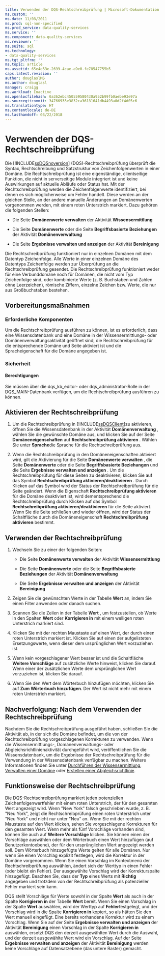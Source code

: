 ```yaml
---
title: Verwenden der DQS-Rechtschreibprüfung | Microsoft-Dokumentation
ms.custom: ''
ms.date: 11/08/2011
ms.prod: sql-non-specified
ms.prod_service: data-quality-services
ms.service: ''
ms.component: data-quality-services
ms.reviewer: ''
ms.suite: sql
ms.technology:
- data-quality-services
ms.tgt_pltfrm: ''
ms.topic: article
ms.assetid: 65e4e53e-2699-4cae-a9e0-fe78547755b5
caps.latest.revision: ''
author: douglaslMS
ms.author: douglasl
manager: craigg
ms.workload: Inactive
ms.openlocfilehash: 0a362ebc450559580430a952b99fb0aebe93e97a
ms.sourcegitcommit: 34766933e3832ca36181641db4493a0d2f4d05c6
ms.translationtype: HT
ms.contentlocale: de-DE
ms.lasthandoff: 03/22/2018
---
```

# <a name="use-the-dqs-speller"></a>Verwenden der DQS-Rechtschreibprüfung
  Die [!INCLUDE[ssDQSnoversion](../includes/ssdqsnoversion-md.md)] (DQS)-Rechtschreibprüfung überprüft die Syntax, Rechtschreibung und Satzstruktur von Zeichenfolgenwerten in einer Domäne. Die Rechtschreibprüfung ist eine eigenständige, clientseitige Funktion, die nicht in serverseitige Module integriert ist und keine Auswirkungen auf aktuelle Abläufe oder Status hat. Mit der Rechtschreibprüfung werden die Zeichenfolgenwerte identifiziert, bei denen es sich möglicherweise um Fehler handelt. Diese werden an der gleichen Stelle, an der andere manuelle Änderungen an Domänenwerten vorgenommen werden, mit einem roten Unterstrich markiert. Dazu gehören die folgenden Stellen:  
  
-   Die Seite **Domänenwerte verwalten** der Aktivität **Wissensermittlung**  
  
-   Die Seite **Domänenwerte** oder die Seite **Begriffsbasierte Beziehungen** der Aktivität **Domänenverwaltung**  
  
-   Die Seite **Ergebnisse verwalten und anzeigen** der Aktivität **Bereinigung**  
  
 Die Rechtschreibprüfung funktioniert nur in einzelnen Domänen mit dem Datentyp Zeichenfolge. Alle Werte in einer einzelnen Domäne des Datentyps Zeichenfolge werden zur Überprüfung an die Rechtschreibprüfung gesendet. Die Rechtschreibprüfung funktioniert weder für eine Verbunddomäne noch für Domänen, die nicht vom Typ Zeichenfolge sind, oder kombinierte Werte (z. B. Buchstaben und Zahlen ohne Leerzeichen), römische Ziffern, einzelne Zeichen bzw. Werte, die nur aus Großbuchstaben bestehen.  
  
##  <a name="BeforeYouBegin"></a> Vorbereitungsmaßnahmen  
  
###  <a name="Prerequisites"></a> Erforderliche Komponenten  
 Um die Rechtschreibprüfung ausführen zu können, ist es erforderlich, dass eine Wissensdatenbank und eine Domäne in der Wissensermittlungs- oder Domänenverwaltungsaktivität geöffnet sind, die Rechtschreibprüfung für die entsprechende Domäne und Seite aktiviert ist und die Spracheigenschaft für die Domäne angegeben ist.  
  
###  <a name="Security"></a> Sicherheit  
  
####  <a name="Permissions"></a> Berechtigungen  
 Sie müssen über die dqs_kb_editor- oder dqs_administrator-Rolle in der DQS_MAIN-Datenbank verfügen, um die Rechtschreibprüfung ausführen zu können.  
  
##  <a name="Enable"></a> Aktivieren der Rechtschreibprüfung  
  
1.  Um die Rechtschreibprüfung in [!INCLUDE[ssDQSClient](../includes/ssdqsclient-md.md)]zu aktivieren, öffnen Sie die Wissensdatenbank in der Aktivität **Domänenverwaltung** , wählen Sie die gewünschte Domäne aus, und klicken Sie auf der Seite **Domäneneigenschaften** auf **Rechtschreibprüfung aktivieren** . Wählen Sie unter **Sprache**die Sprache für die Rechtschreibprüfung aus.  
  
2.  Wenn die Rechtschreibprüfung in den Domäneneigenschaften aktiviert wird, gilt die Aktivierung für die Seite **Domänenwerte verwalten** , die Seite **Domänenwerte** oder die Seite **Begriffsbasierte Beziehungen** und die Seite **Ergebnisse verwalten und anzeigen** . Um die Rechtschreibprüfung für diese Seiten zu deaktivieren, klicken Sie auf das Symbol **Rechtschreibprüfung aktivieren/deaktivieren** . Durch Klicken auf das Symbol wird der Status der Rechtschreibprüfung für die Seite geändert. Wenn die Eigenschaft **Rechtschreibprüfung aktivieren** für die Domäne deaktiviert ist, wird dementsprechend die Rechtschreibprüfung durch Klicken auf das Symbol **Rechtschreibprüfung aktivieren/deaktivieren** für die Seite aktiviert. Wenn Sie die Seite schließen und wieder öffnen, wird der Status der Schaltfläche durch die Domäneneigenschaft **Rechtschreibprüfung aktivieren** bestimmt.  
  
##  <a name="Use"></a> Verwenden der Rechtschreibprüfung  
  
1.  Wechseln Sie zu einer der folgenden Seiten:  
  
    -   Die Seite **Domänenwerte verwalten** der Aktivität **Wissensermittlung**  
  
    -   Die Seite **Domänenwerte** oder die Seite **Begriffsbasierte Beziehungen** der Aktivität **Domänenverwaltung**  
  
    -   Die Seite **Ergebnisse verwalten und anzeigen** der Aktivität **Bereinigung**  
  
2.  Zeigen Sie die gewünschten Werte in der Tabelle **Wert** an, indem Sie einen Filter anwenden oder danach suchen.  
  
3.  Scannen Sie die Zeilen in der Tabelle **Wert** , um festzustellen, ob Werte in den Spalten **Wert** oder **Korrigieren in** mit einem welligen roten Unterstrich markiert sind.  
  
4.  Klicken Sie mit der rechten Maustaste auf einen Wert, der durch einen roten Unterstrich markiert ist. Klicken Sie auf einen der aufgelisteten Ersetzungswerte, wenn dieser dem ursprünglichen Wert vorzuziehen ist.  
  
5.  Wenn kein vorgeschlagener Wert besser ist und die Schaltfläche **Weitere Vorschläge** auf zusätzliche Werte hinweist, klicken Sie darauf. Wenn einer der zusätzlichen Werte dem ursprünglichen Wert vorzuziehen ist, klicken Sie darauf.  
  
6.  Wenn Sie den Wert dem Wörterbuch hinzufügen möchten, klicken Sie auf **Zum Wörterbuch hinzufügen**. Der Wert ist nicht mehr mit einem roten Unterstrich markiert.  
  
##  <a name="FollowUp"></a> Nachverfolgung: Nach dem Verwenden der Rechtschreibprüfung  
 Nachdem Sie die Rechtschreibprüfung ausgeführt haben, schließen Sie die Aktivität ab, in der sich die Domäne befindet, um die von der Rechtschreibprüfung vorgeschlagenen Korrekturen zu verwenden. Wenn die Wissensermittlungs-, Domänenverwaltungs- oder Abgleichsrichtlinienaktivität durchgeführt wird, veröffentlichen Sie die Wissensdatenbank, um die Ergebnisse der Rechtschreibprüfung für die Verwendung in der Wissensdatenbank verfügbar zu machen. Weitere Informationen finden Sie unter [Durchführen der Wissensermittlung](../data-quality-services/perform-knowledge-discovery.md), [Verwalten einer Domäne](../data-quality-services/managing-a-domain.md) oder [Erstellen einer Abgleichsrichtlinie](../data-quality-services/create-a-matching-policy.md).  
  
##  <a name="How"></a> Funktionsweise der Rechtschreibprüfung  
 Die DQS-Rechtschreibprüfung markiert jeden potenziellen Zeichenfolgenwertfehler mit einem roten Unterstrich, der für den gesamten Wert angezeigt wird. Wenn "New York" falsch geschrieben wurde, z. B. "Neu York", zeigt die Rechtschreibprüfung einen roten Unterstrich unter "Neu York" und nicht nur unter "Neu" an. Wenn Sie mit der rechten Maustaste auf den Wert klicken, sehen Sie vorgeschlagene Korrekturen für den gesamten Wert. Wenn mehr als fünf Vorschläge vorhanden sind, können Sie auch auf **Weitere Vorschläge** klicken. Sie können einen der Vorschläge auswählen oder dem Wörterbuch einen Wert hinzufügen (auf Benutzerkontoebene), der für den ursprünglichen Wert angezeigt werden soll. Dem Wörterbuch hinzugefügte Werte gelten für alle Domänen. Nur wenn Sie einen Vorschlag explizit festlegen, wird die Korrektur in der Domäne vorgenommen. Wenn Sie einen Vorschlag im Kontextmenü der Rechtschreibprüfung auswählen, ändert sich der Werttyp in einen Fehler (oder bleibt ein Fehler). Der ausgewählte Vorschlag wird der Korrekturspalte hinzugefügt. Beachten Sie, dass der **Typ** eines Werts mit **Richtig** angegeben und trotzdem von der Rechtschreibprüfung als potenzieller Fehler markiert sein kann.  
  
 DQS stellt Vorschläge für Werte sowohl in der Spalte **Wert** als auch in der Spalte **Korrigieren in** der Tabelle **Wert** bereit. Wenn Sie einen Vorschlag in der Spalte **Wert** auswählen, wird der Werttyp auf **Fehler**festgelegt, und der Vorschlag wird in die Spalte **Korrigieren in** kopiert, so als hätten Sie den Wert manuell eingefügt. Eine bereits vorhandene Korrektur wird zu einem Vorschlag. Wenn Sie auf der Seite **Ergebnisse verwalten und anzeigen** der Aktivität **Bereinigung** einen Vorschlag in der Spalte **Korrigieren in** auswählen, ersetzt DQS den derzeit ausgewählten Wert durch die Auswahl, und der derzeit ausgewählte Wert wird ein Vorschlag. Auf der Seite **Ergebnisse verwalten und anzeigen** der Aktivität **Bereinigung** werden keine Vorschläge auf Datensatzebene (das untere Raster) gemacht.  
  
  

